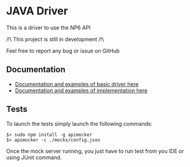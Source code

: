 # JAVA Driver

This is a driver to use the NP6 API

/!\ This project is still in development /!\

Feel free to report any bug or issue on GitHub

## Documentation
- [Documentation and examples of basic driver here](./src/main/java/route/README.md)
- [Documentation and examples of implementation here](./src/main/java/implementation/README.md)

## Tests

To launch the tests simply launch the following commands:

```
$> sudo npm install -g apimocker
$> apimocker -c ./mocks/config.json
```

Once the mock server running, you just have to run test from you IDE or using JUnit command.
